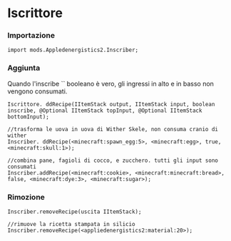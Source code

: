 # Iscrittore

### Importazione

```zenscript
import mods.Appledenergistics2.Inscriber;
```

### Aggiunta

Quando l'inscribe `` booleano è vero, gli ingressi in alto e in basso non vengono consumati.

```zenscript
Iscrittore. ddRecipe(IItemStack output, IItemStack input, boolean inscribe, @Optional IItemStack topInput, @Optional IItemStack bottomInput);

//trasforma le uova in uova di Wither Skele, non consuma cranio di wither
Inscriber. ddRecipe(<minecraft:spawn_egg:5>, <minecraft:egg>, true, <minecraft:skull:1>);

//combina pane, fagioli di cocco, e zucchero. tutti gli input sono consumati
Inscriber.addRecipe(<minecraft:cookie>, <minecraft:minecraft:bread>, false, <minecraft:dye:3>, <minecraft:sugar>);
```

### Rimozione

```zenscript
Inscriber.removeRecipe(uscita IItemStack);

//rimuove la ricetta stampata in silicio 
Inscriber.removeRecipe(<appliedenergistics2:material:20>); 
```